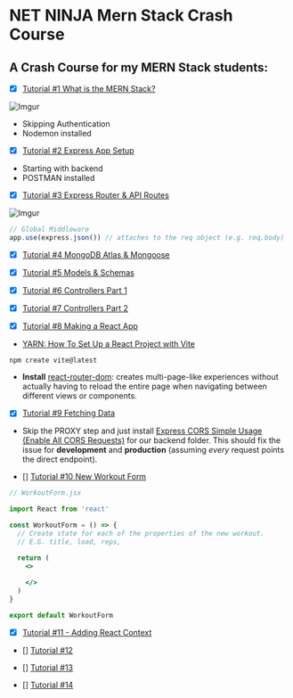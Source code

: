 # NET NINJA Mern Stack Crash Course

## A Crash Course for my MERN Stack students:

- [x] [Tutorial #1 What is the MERN Stack?](https://www.youtube.com/watch?v=98BzS5Oz5E4&list=PL4cUxeGkcC9iJ_KkrkBZWZRHVwnzLIoUE&index=2)

![Imgur](https://i.imgur.com/ktAfCVu.png)

- Skipping Authentication
- Nodemon installed

- [x]  [Tutorial #2 Express App Setup](https://www.youtube.com/watch?v=8DploTqLstE&list=PL4cUxeGkcC9iJ_KkrkBZWZRHVwnzLIoUE&index=2)

- Starting with backend
- POSTMAN installed

- [x]  [Tutorial #3 Express Router & API Routes](https://www.youtube.com/watch?v=Ll6knx7sFis&list=PL4cUxeGkcC9iJ_KkrkBZWZRHVwnzLIoUE&index=3)

![Imgur](https://i.imgur.com/rdaWits.png)


```js
// Global Middleware
app.use(express.json()) // attaches to the req object (e.g. req.body)
```

- [x]  [Tutorial #4 MongoDB Atlas & Mongoose](https://www.youtube.com/watch?v=s0anSjEeua8&list=PL4cUxeGkcC9iJ_KkrkBZWZRHVwnzLIoUE&index=4)

- [x]  [Tutorial #5 Models & Schemas](https://www.youtube.com/watch?v=O8IipcpTmYU&list=PL4cUxeGkcC9iJ_KkrkBZWZRHVwnzLIoUE&index=5)

- [x]  [Tutorial #6 Controllers Part 1](https://www.youtube.com/watch?v=oEHHjs1UVXQ&list=PL4cUxeGkcC9iJ_KkrkBZWZRHVwnzLIoUE&index=6)

- [x]  [Tutorial #7 Controllers Part 2](https://www.youtube.com/watch?v=MwiyQsWSlc0&list=PL4cUxeGkcC9iJ_KkrkBZWZRHVwnzLIoUE&index=7)

- [x]  [Tutorial #8 Making a React App](https://www.youtube.com/watch?v=bx4nk7kBS10&list=PL4cUxeGkcC9iJ_KkrkBZWZRHVwnzLIoUE&index=8)

- [YARN: How To Set Up a React Project with Vite](https://www.digitalocean.com/community/tutorials/how-to-set-up-a-react-project-with-vite)
  
```shell
npm create vite@latest
```

- **Install** [react-router-dom](https://www.npmjs.com/package/react-router-dom):  creates multi-page-like experiences without actually having to reload the entire page when navigating between different views or components.

- [x]  [Tutorial #9 Fetching Data](https://www.youtube.com/watch?v=MEab_a19ZGk&list=PL4cUxeGkcC9iJ_KkrkBZWZRHVwnzLIoUE&index=9)

- Skip the PROXY step and just install [Express CORS Simple Usage (Enable All CORS Requests)](https://expressjs.com/en/resources/middleware/cors.html) for our backend folder. This should fix the issue for **development** and **production** (assuming *every* request points the direct endpoint).

- []  [Tutorial #10 New Workout Form](https://www.youtube.com/watch?v=tRmeik-IpUQ&list=PL4cUxeGkcC9iJ_KkrkBZWZRHVwnzLIoUE&index=10)

```jsx
// WorkoutForm.jsx

import React from 'react'

const WorkoutForm = () => {
  // Create state for each of the properties of the new workout.
  // E.G. title, load, reps, 

  return (
    <>
    
    </>
  )
}

export default WorkoutForm
```

- [x]  [Tutorial #11 - Adding React Context](https://www.youtube.com/watch?v=NKsVV7wJcDM&list=PL4cUxeGkcC9iJ_KkrkBZWZRHVwnzLIoUE&index=11)



- []  [Tutorial #12]()

- []  [Tutorial #13]()

- []  [Tutorial #14]()
